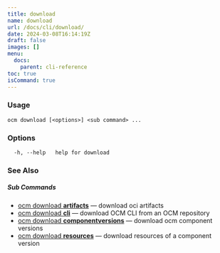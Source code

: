 ```yaml
---
title: download
name: download
url: /docs/cli/download/
date: 2024-03-08T16:14:19Z
draft: false
images: []
menu:
  docs:
    parent: cli-reference
toc: true
isCommand: true
---
```

### Usage

```
ocm download [<options>] <sub command> ...
```

### Options

```
  -h, --help   help for download
```

### See Also



##### Sub Commands

* [ocm download <b>artifacts</b>](/docs/cli/download/artifacts)	 &mdash; download oci artifacts
* [ocm download <b>cli</b>](/docs/cli/download/cli)	 &mdash; download OCM CLI from an OCM repository
* [ocm download <b>componentversions</b>](/docs/cli/download/componentversions)	 &mdash; download ocm component versions
* [ocm download <b>resources</b>](/docs/cli/download/resources)	 &mdash; download resources of a component version

